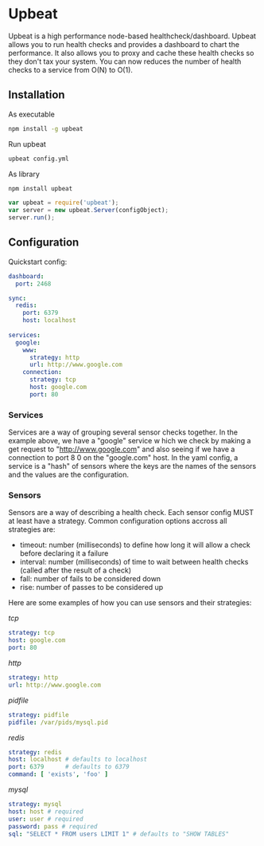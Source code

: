 # Upbeat 

Upbeat is a high performance node-based healthcheck/dashboard.  Upbeat allows you to run health checks and provides a dashboard to chart the performance.  It also allows you to proxy and cache these health checks so they don't tax your system.  You can now reduces the number of health checks to a service from O(N) to O(1).

## Installation

As executable
```bash
npm install -g upbeat
```

Run upbeat
```bash
upbeat config.yml
```

As library
```bash
npm install upbeat
```

```js
var upbeat = require('upbeat');
var server = new upbeat.Server(configObject);
server.run();
```

## Configuration

Quickstart config:

```yml
dashboard:
  port: 2468

sync:
  redis: 
    port: 6379
    host: localhost
  
services:
  google:
    www:
      strategy: http
      url: http://www.google.com
    connection:
      strategy: tcp
      host: google.com
      port: 80
```

### Services

Services are a way of grouping several sensor checks together.  In the example above, we have a "google" service w
hich we check by making a get request to "http://www.google.com" and also seeing if we have a connection to port 8
0 on the "google.com" host.  In the yaml config, a service is a "hash" of sensors where the keys are the names of
the sensors and the values are the configuration.

### Sensors

Sensors are a way of describing a health check.  Each sensor config MUST at least have a strategy.  Common configuration
options accross all strategies are:

  * timeout: number (milliseconds) to define how long it will allow a check before declaring it a failure
  * interval: number (milliseconds) of time to wait between health checks (called after the result of a check)
  * fall: number of fails to be considered down
  * rise: number of passes to be considered up

Here are some 
examples of how you can use sensors and their strategies:

*tcp*
```yml
strategy: tcp
host: google.com
port: 80
```

*http*
```yml
strategy: http
url: http://www.google.com
```

*pidfile*
```yml
strategy: pidfile
pidfile: /var/pids/mysql.pid
```

*redis*
```yml
strategy: redis
host: localhost # defaults to localhost
port: 6379      # defaults to 6379
command: [ 'exists', 'foo' ]
```

*mysql*
```yml
strategy: mysql
host: host # required
user: user # required
password: pass # required
sql: "SELECT * FROM users LIMIT 1" # defaults to "SHOW TABLES"
```